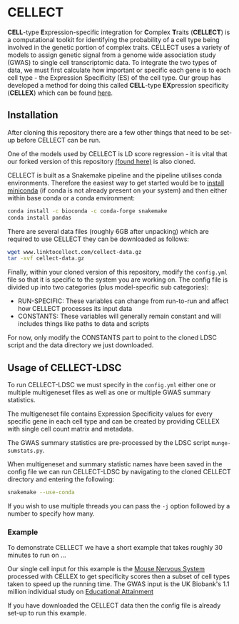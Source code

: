 # CELLECT

**CELL**-type **E**xpression-specific integration for **C**omplex **T**raits (**CELLECT**) is a computational toolkit for identifying the probability of a cell type being involved in the genetic portion of complex traits. CELLECT uses a variety of models to assign genetic signal from a genome wide association study (GWAS) to single cell transcriptomic data. To integrate the two types of data, we must first calculate how important or specific each gene is to each cell type - the Expression Specificity (ES) of the cell type. Our group has developed a method for doing this called **CELL**-type **EX**pression specificity (**CELLEX**) which can be found [here](https://github.com/perslab/CELLEX).


## Installation

After cloning this repository there are a few other things that need to be set-up before CELLECT can be run.


One of the models used by CELLECT is LD score regression - it is vital that our forked version of this repository [(found here)](https://github.com/pascaltimshel/ldsc) is also cloned.

CELLECT is built as a Snakemake pipeline and the pipeline utilises conda environments. Therefore the easiest way to get started would be to [install miniconda](https://conda.io/projects/conda/en/latest/user-guide/install/index.html) (if conda is not already present on your system) and then either within base conda or a conda environment:
```bash
conda install -c bioconda -c conda-forge snakemake
conda install pandas
```

There are several data files (roughly 6GB after unpacking) which are required to use CELLECT they can be downloaded as follows:
```bash
wget www.linktocellect.com/cellect-data.gz
tar -xvf cellect-data.gz
```

Finally, within your cloned version of this repository, modify the `config.yml` file so that it is specific to the system you are working on. The config file is divided up into two categories (plus model-specific sub categories):

* RUN-SPECIFIC: These variables can change from run-to-run and affect how CELLECT processes its input data
* CONSTANTS: These variables will generally remain constant and will includes things like paths to data and scripts

For now, only modify the CONSTANTS part to point to the cloned LDSC script and the data directory we just downloaded.

## Usage of CELLECT-LDSC

To run CELLECT-LDSC we must specify in the `config.yml` either one or multiple multigeneset files as well as one or multiple GWAS summary statistics.

The multigeneset file contains Expression Specificity values for every specific gene in each cell type and can be created by providing CELLEX with single cell count matrix and metadata.

The GWAS summary statistics are pre-processed by the LDSC script `munge-sumstats.py`.

When multigeneset and summary statistic names have been saved in the config file we can run CELLECT-LDSC by navigating to the cloned CELLECT directory and entering the following:

```bash
snakemake --use-conda
```
If you wish to use multiple threads you can pass the `-j` option followed by a number to specify how many.

### Example

To demonstrate CELLECT we have a short example that takes roughly 30 minutes to run on ... 

Our single cell input for this example is the [Mouse Nervous System](https://www.sciencedirect.com/science/article/pii/S009286741830789X) processed with CELLEX to get specificity scores then a subset of cell types taken to speed up the running time. The GWAS input is the UK Biobank's 1.1 million individual study on [Educational Attainment](https://www.nature.com/articles/s41588-018-0147-3)

If you have downloaded the CELLECT data then the config file is already set-up to run this example.